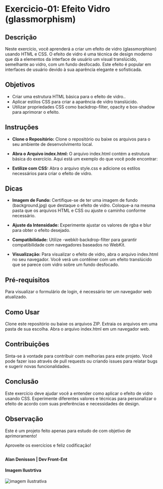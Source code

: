 # Exercicio-01: Efeito Vidro (glassmorphism)

## Descrição
Neste exercício, você aprenderá a criar um efeito de vidro (glassmorphism) usando HTML e CSS. O efeito de vidro é uma técnica de design moderno que dá a elementos da interface de usuário um visual translúcido, semelhante ao vidro, com um fundo desfocado. Este efeito é popular em interfaces de usuário devido à sua aparência elegante e sofisticada.


## Objetivos

-  Criar uma estrutura HTML básica para o efeito de vidro..
- Aplicar estilos CSS para criar a aparência de vidro translúcido.
- Utilizar propriedades CSS como backdrop-filter, opacity e box-shadow para aprimorar o efeito.


## Instruções

- **Clone o Repositório:** Clone o repositório ou baixe os arquivos para o seu ambiente de desenvolvimento local.

-  **Abra o Arquivo index.html:** O arquivo index.html contém a estrutura básica do exercício. Aqui está um exemplo do que você pode encontrar:

- **Estilize com CSS:** Abra o arquivo style.css e adicione os estilos necessários para criar o efeito de vidro.



## Dicas
- **Imagem de Fundo:** Certifique-se de ter uma imagem de fundo (background.jpg) que destaque o efeito de vidro. Coloque-a na mesma pasta que os arquivos HTML e CSS ou ajuste o caminho conforme necessário.

- **Ajuste da Intensidade:** Experimente ajustar os valores de rgba e blur para obter o efeito desejado.

- **Compatibilidade:** Utilize -webkit-backdrop-filter para garantir compatibilidade com navegadores baseados no WebKit.

- **Visualização:** Para visualizar o efeito de vidro, abra o arquivo index.html no seu navegador. Você verá um contêiner com um efeito translúcido que se parece com vidro sobre um fundo desfocado.


## Pré-requisitos
Para visualizar o formulário de login, é necessário ter um navegador web atualizado.

## Como Usar
Clone este repositório ou baixe os arquivos ZIP.
Extraia os arquivos em uma pasta de sua escolha.
Abra o arquivo index.html em um navegador web.

## Contribuições
Sinta-se à vontade para contribuir com melhorias para este projeto. Você pode fazer isso através de pull requests ou criando issues para relatar bugs e sugerir novas funcionalidades.

## Conclusão
Este exercício deve ajudar você a entender como aplicar 
o efeito de vidro usando CSS. Experimente diferentes valores 
e técnicas para personalizar o efeito de acordo com suas preferências e necessidades de design.

## Observação

Este é um projeto feito apenas para estudo de com objetivo de aprimoramento!

Aproveite os exercícios e feliz codificação!

##
**Alan Denisson | Dev Front-Ent**

#### Imagem Ilustrtiva
![imagem ilustrativa](https://github.com/alandenisson/100-exercicios-html-css/assets/154476905/f1617048-1bbe-4937-a700-f9adc3b25ca5)
